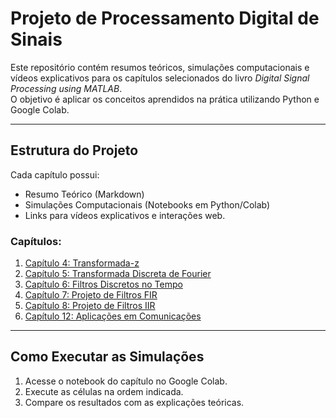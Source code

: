 # Projeto de Processamento Digital de Sinais

Este repositório contém resumos teóricos, simulações computacionais e vídeos explicativos para os capítulos selecionados do livro *Digital Signal Processing using MATLAB*.  
O objetivo é aplicar os conceitos aprendidos na prática utilizando Python e Google Colab.

---

## Estrutura do Projeto
Cada capítulo possui:
- Resumo Teórico (Markdown)
- Simulações Computacionais (Notebooks em Python/Colab)
- Links para vídeos explicativos e interações web.

### Capítulos:
1. [Capítulo 4: Transformada-z](Capitulo_4_A_Transformada-z/)
2. [Capítulo 5: Transformada Discreta de Fourier](Capitulo_5_Transformada_Discreta_de_Fourier/)
3. [Capítulo 6: Filtros Discretos no Tempo](Capitulo_6_Implementacao_de_Filtros_Discretos_no_Tempo/)
4. [Capítulo 7: Projeto de Filtros FIR](Capitulo_7_Projeto_de_Filtros_FIR/)
5. [Capítulo 8: Projeto de Filtros IIR](Capitulo8_FiltrosIIR/)
6. [Capítulo 12: Aplicações em Comunicações](Capitulo12_Comunicacoes/)

---

## Como Executar as Simulações
1. Acesse o notebook do capítulo no Google Colab.
2. Execute as células na ordem indicada.
3. Compare os resultados com as explicações teóricas.
